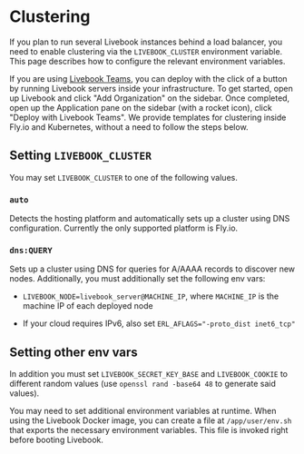 # Clustering

If you plan to run several Livebook instances behind a load balancer, you need to enable clustering via the `LIVEBOOK_CLUSTER` environment variable. This page describes how to configure the relevant environment variables.

If you are using [Livebook Teams](https://livebook.dev/teams/), you can deploy with the click of a button by running Livebook servers inside your infrastructure. To get started, open up Livebook and click "Add Organization" on the sidebar. Once completed, open up the Application pane on the sidebar (with a rocket icon), click "Deploy with Livebook Teams". We provide templates for clustering inside Fly.io and Kubernetes, without a need to follow the steps below.

## Setting `LIVEBOOK_CLUSTER`

You may set `LIVEBOOK_CLUSTER` to one of the following values.

### `auto`

Detects the hosting platform and automatically sets up a cluster using DNS configuration. Currently the only supported platform is Fly.io.

### `dns:QUERY`

Sets up a cluster using DNS for queries for A/AAAA records to discover new nodes. Additionally, you must additionally set the following env vars:

  * `LIVEBOOK_NODE=livebook_server@MACHINE_IP`, where `MACHINE_IP` is the machine IP of each deployed node

  * If your cloud requires IPv6, also set `ERL_AFLAGS="-proto_dist inet6_tcp"`

## Setting other env vars

In addition you must set `LIVEBOOK_SECRET_KEY_BASE` and `LIVEBOOK_COOKIE` to different random values (use `openssl rand -base64 48` to generate said values).

You may need to set additional environment variables at runtime. When using the Livebook Docker image, you can create a file at `/app/user/env.sh` that exports the necessary environment variables. This file is invoked right before booting Livebook.

